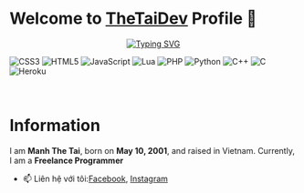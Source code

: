 # Welcome to [TheTaiDev](https://www.facebook.com/taiconpy/) Profile 👋



<div align="center"> 
  
   [![Typing SVG](https://readme-typing-svg.demolab.com?font=Poppins&duration=2000&pause=600&center=true&vCenter=true&width=435&height=30&lines=Xin+ch%C3%A0o%2C+m%C3%ACnh+l%C3%A0+Mạnh+Thế+Tài.;Hello%2C+I+am+Manh+The+Tai.;Hola%2C+soy+Manh+The+Tai.;Ol%C3%A1%2C+eu+sou+Manh+The+Tai.;From+VietNam%2C+with+love+%3C3)](https://git.io/typing-svg)
 </div>

![CSS3](https://img.shields.io/badge/css3-%231572B6.svg?style=plastic&logo=css3&logoColor=white) ![HTML5](https://img.shields.io/badge/html5-%23E34F26.svg?style=plastic&logo=html5&logoColor=white) ![JavaScript](https://img.shields.io/badge/javascript-%23323330.svg?style=plastic&logo=javascript&logoColor=%23F7DF1E) ![Lua](https://img.shields.io/badge/lua-%232C2D72.svg?style=plastic&logo=lua&logoColor=white) ![PHP](https://img.shields.io/badge/php-%23777BB4.svg?style=plastic&logo=php&logoColor=white) ![Python](https://img.shields.io/badge/python-3670A0?style=plastic&logo=python&logoColor=ffdd54)
![C++](https://img.shields.io/badge/c++-%2300599C.svg?style=plastic&logo=c%2B%2B&logoColor=white) ![C](https://img.shields.io/badge/c-%2300599C.svg?style=plastic&logo=c&logoColor=white)
![Heroku](https://img.shields.io/badge/heroku-%23430098.svg?style=plastic&logo=heroku&logoColor=white)



<br/>


# Information 
I am **Manh The Tai**, born on **May 10, 2001**, and raised in Vietnam. Currently, I am a **Freelance Programmer** 


- 📫 Liên hệ với tôi:[Facebook](https://www.facebook.com/taiconpy/), [Instagram](https://www.instagram.com/mthetai/)
